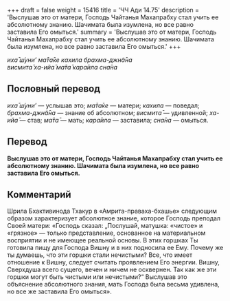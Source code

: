 +++
draft = false
weight = 15416
title = 'ЧЧ Ади 14.75'
description = 'Выслушав это от матери, Господь Чайтанья Махапрабху стал учить ее абсолютному знанию. Шачимата была изумлена, но все равно заставила Его омыться.'
summary = 'Выслушав это от матери, Господь Чайтанья Махапрабху стал учить ее абсолютному знанию. Шачимата была изумлена, но все равно заставила Его омыться.'
+++

_иха̄ ш́уни’ ма̄та̄ке кахила брахма-джн̃а̄на  
висмита̄ ха-ийа̄ ма̄та̄ кара̄ила сна̄на_

## Пословный перевод

_иха̄_ _ш́уни’_ — услышав это; _ма̄та̄ке_ — матери; _кахила_ — поведал; _брахма_\-_джн̃а̄на_ — знание об абсолютном; _висмита̄_ — удивленной; _ха_\-_ийа̄_ — став; _ма̄та̄_ — мать; _кара̄ила_ — заставила; _сна̄на_ — омыться.

## Перевод

**Выслушав это от матери, Господь Чайтанья Махапрабху стал учить ее абсолютному знанию. Шачимата была изумлена, но все равно заставила Его омыться.**

## Комментарий

Шрила Бхактивинода Тхакур в «Амрита-праваха-бхашье» следующим образом характеризует абсолютное знание, которое Господь преподал Своей матери: «Господь сказал: „Послушай, матушка: «чистое» и «грязное» — только представление, основанное на материальном восприятии и не имеющее реальной основы. В этих горшках Ты готовила пищу для Господа Вишну и в них подносила ее Ему. Почему же ты думаешь, что эти горшки стали нечистыми? Все, что имеет отношение к Вишну, следует считать проявлением Его энергии. Вишну, Сверхдуша всего сущего, вечен и ничем не осквернен. Так как же эти горшки могут быть чистыми или нечистыми?“ Выслушав это объяснение абсолютного знания, мать Господа была весьма удивлена, но все же заставила Его омыться».
